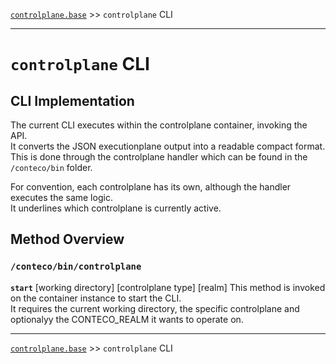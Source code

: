 [`controlplane.base`](../README.md) >> `controlplane` CLI

-----

# `controlplane` CLI

## CLI Implementation

The current CLI executes within the controlplane container, invoking the API.  
It converts the JSON executionplane output into a readable compact format.  
This is done through the controlplane handler which can be found in the `/conteco/bin` folder.

For convention, each controlplane has its own, although the handler executes the same logic.  
It underlines which controlplane is currently active.

## Method Overview

### `/conteco/bin/controlplane`

__`start`__  [working directory] [controlplane type] [realm]
This method is invoked on the container instance to start the CLI.  
It requires the current working directory, the specific controlplane and optionalyy the CONTECO_REALM it wants to operate on.

-----
[`controlplane.base`](../README.md) >> `controlplane` CLI

